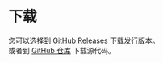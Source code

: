 # 下载

您可以选择到 [GitHub Releases](https://github.com/aphrodite281/RailwayAesthetics-Future/releases) 下载发行版本。  
或者到 [GitHub 仓库](https://github.com/aphrodite281/RailwayAesthetics-Future) 下载源代码。
